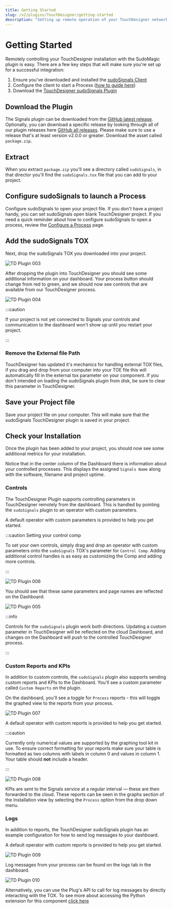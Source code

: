 ```yaml
---
title: Getting Started
slug: /v2/plugins/TouchDesigner/getting-started
description: "Setting up remote operation of your TouchDesigner network with the sudoSignals plugin"
---
```


# Getting Started

Remotely controlling your TouchDesigner installation with the SudoMagic plugin is easy. There are a few key steps that will make sure you're set up for a successful integration:
1. Ensure you've downloaded and installed the [sudoSignals Client]
2. Configure the client to start a Process ([how to guide here](/v2/getting-started/client-configuration/configure-a-process))
3. Download the [TouchDesigner sudoSignals Plugin]

## Download the Plugin

The Signals plugin can be downloaded from the [GitHub latest release](https://github.com/SudoMagicCode/sudoSignals_td_plugin/releases/latest). Optionally, you can download a specific release by looking through all of our plugin releases here [GitHub all releases](https://github.com/SudoMagicCode/sudoSignals_td_plugin/releases/latest). Please make sure to use a release that's at least version v2.0.0 or greater. Download the asset called `package.zip`.

## Extract
When you extract `package.zip` you'll see a directory called `sudoSignals`, in that director you'll find the `sudoSignals.tox` file that you can add to your project.

## Configure sudoSignals to launch a Process

Configure sudoSignals to open your project file. If you don't have a project handy, you can set sudoSignals open blank TouchDesigner project. If you need a quick reminder about how to configure sudoSignals to open a process, review the [Configure a Process](/v2/getting-started/client-configuration/configure-a-process) page.

## Add the sudoSignals TOX

Next, drop the sudoSignals TOX you downloaded into your project.

![TD Plugin 003](/img/td-remote-setup/v2-remote-setup-003.png)

After dropping the plugin into TouchDesigner you should see some additional information on your dashboard. Your process button should change from red to green, and we should now see controls that are available from our TouchDesigner process.

![TD Plugin 004](/img/td-remote-setup/v2-remote-setup-004.png)

:::caution

If your project is not yet connected to Signals your controls and communication to the dashboard won't show up until you restart your project.

:::

###  Remove the External file Path
TouchDesigner has updated it's mechanics for handling external TOX files, if you drag and drop from your computer into your TOE file this will automatically fill in the external tox parameter on your component. If you don't intended on loading the sudoSignals plugin from disk, be sure to clear this parameter in TouchDesigner.

## Save your Project file

Save your project file on your computer. This will make sure that the sudoSignals TouchDesigner plugin is saved in your project.

## Check your Installation

Once the plugin has been added to your project, you should now see some additional metrics for your installation. 

Notice that in the center column of the Dashboard there is information about your controlled processes. This displays the assigned `Signals Name` along with the software, filename and project uptime.

### Controls
The TouchDesigner Plugin supports controlling parameters in TouchDesigner remotely from the dashboard. This is handled by pointing the `sudoSignals` plugin to an operator with custom parameters. 

A default operator with custom parameters is provided to help you get started.

:::caution Setting your control comp

To set your own controls, simply drag and drop an operator with custom parameters onto the `sudoSignals` TOX's parameter for `Control Comp`. Adding additional control handles is as easy as customizing the Comp and adding more controls.

:::

![TD Plugin 006](/img/td-remote-setup/v2-remote-setup-006.png)

You should see that these same parameters and page names are reflected on the Dashboard:

![TD Plugin 005](/img/td-remote-setup/v2-remote-setup-005.png)


:::info

Controls for the `sudoSignals` plugin work both directions. Updating a custom parameter in TouchDesigner will be reflected on the cloud Dashboard, and changes on the Dashboard will push to the controlled TouchDesigner process. 

:::

### Custom Reports and KPIs

In addition to custom controls, the `sudoSignals` plugin also supports sending custom reports and KPIs to the Dashboard. You'll see a custom parameter called `Custom Reports` on the plugin.

On the dashboard, you'll see a toggle for `Process` reports - this will toggle the graphed view to the reports from your process.

![TD Plugin 007](/img/td-remote-setup/v2-remote-setup-007.png)

A default operator with custom reports is provided to help you get started.

:::caution

Currently only numerical values are supported by the graphing tool kit in use. To ensure correct formatting for your reports make sure your table is formatted as two columns with labels in column 0 and values in column 1. Your table should **not** include a header.

:::

![TD Plugin 008](/img/td-remote-setup/v2-remote-setup-008.png)

KPIs are sent to the Signals service at a regular interval — these are then forwarded to the cloud. These reports can be seen in the graphs section of the Installation view by selecting the `Process` option from the drop down menu.

### Logs

In addition to reports, the TouchDesigner sudoSignals plugin has an example configuration for how to send log messages to your dashboard. 

A default operator with custom reports is provided to help you get started.

![TD Plugin 009](/img/td-remote-setup/v2-remote-setup-009.png)

Log messages from your process can be found on the logs tab in the dashboard.

![TD Plugin 010](/img/td-remote-setup/v2-remote-setup-010.png)

Alternatively, you can use the Plug's API to call for log messages by directly interacting with the TOX. To see more about accessing the Python extension for this component [click here](/v2/plugins/TouchDesigner/plugin-api)

<!-- links -->
[sudoSignals Client]: https://v2-dashboard.sudosignals.com/installer/sudoSignals_Installer.exe
[TouchDesigner sudoSignals Plugin]: https://github.com/SudoMagicCode/sudoSignals_td_plugin/releases/latest